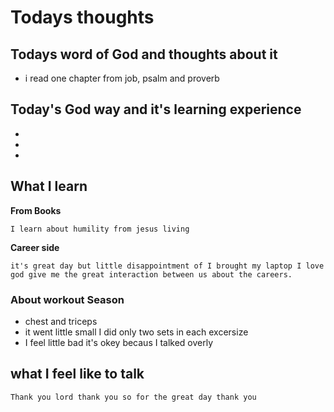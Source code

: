 # Todays thoughts

## Todays word of God and thoughts about it
- i read one chapter from job, psalm and proverb 

## Today's God way and it's learning experience
- 
- 
- 


## What I learn 
**From Books**
```
I learn about humility from jesus living
```
**Career side**
```
it's great day but little disappointment of I brought my laptop I love god give me the great interaction between us about the careers.
```

### About workout Season
- chest and triceps
- it went little small I did only two sets in each excersize
- I feel little bad it's okey becaus I talked overly 


## what I feel like to talk
```
Thank you lord thank you so for the great day thank you
```
